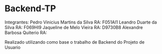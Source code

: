# Backend-TP 

Integrantes:
Pedro Vinicius Martins da Silva RA: F051AI1
Leandro Duarte da Silva         RA: F069HI9 
Jaqueline de Melo Vieira        RA: D9730B8
Alexandre Barbosa Quiterio              RA: 

Realizado utilizando como base o trabalho de Backend do Projeto de Usuario 
